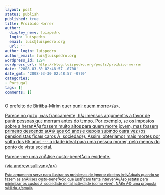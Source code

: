 ```yaml
---
layout: post
status: publish
published: true
title: Proibido Morrer
author:
  display_name: luispedro
  login: luispedro
  email: luis@luispedro.org
  url: ''
author_login: luispedro
author_email: luis@luispedro.org
wordpress_id: 1294
wordpress_url: http://blog.luispedro.org/posts/proibido-morrer
date: '2008-03-30 02:48:57 -0700'
date_gmt: '2008-03-30 02:48:57 -0700'
categories:
- Portugal
tags: []
comments: []
---
```

<p>O prefeito de Biritiba-Mirim quer <a href="http:&#47;&#47;www.dn.sapo.pt&#47;2005&#47;12&#47;12&#47;sociedade&#47;e_proibido_morrer_biritibamirim.html">punir quem morre<&#47;a>.</p>
<p>Parece no gozo, mas francamente, h&Atilde;&iexcl; imensos argumentos a favor de punir pessoas que morram antes do tempo. Por exemplo, se os impostos sobre a heran&Atilde;&sect;a fossem muito altos para quem morre jovem, mas fossem primeiro descendo at&Atilde;&copy; aos 65 anos e depois subindo outra vez (os pensionistas ficam caros &Atilde;&nbsp; sociedade). Assim, obteriamos mais mortes por volta dos 65 anos --- a idade ideal para uma pessoa morrer, pelo menos do ponto de vista societal.</p>
<p>Parece-me uma an&Atilde;&iexcl;lise custo-benef&Atilde;&shy;cio evidente.</p>
<p>(via <a href="http:&#47;&#47;andrewsullivan.theatlantic.com&#47;the_daily_dish&#47;2008&#47;03&#47;optimism-in-act.html">andrew sullivan<&#47;a>)</p>
<p><small>Este argumento serve para ilustrar os problemas de ignorar direitos indiv&Atilde;&shy;duais quando se fazem as an&Atilde;&iexcl;lises custo-benef&Atilde;&shy;cio que justificam tanta interven&Atilde;&sect;&Atilde;&pound;o estatal para minimizar os custos &Atilde;&nbsp; sociedade de tal actividade (como viver). N&Atilde;&pound;o &Atilde;&copy; uma proposta s&Atilde;&copy;ria.<&#47;small></p>

